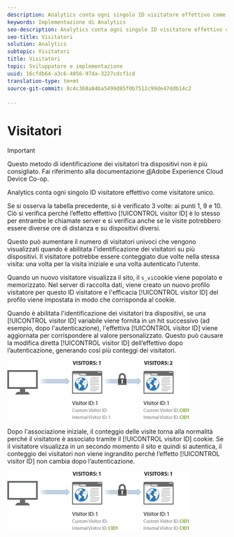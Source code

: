 ```yaml
---
description: Analytics conta ogni singolo ID visitatore effettivo come visitatore unico.
keywords: Implementazione di Analytics
seo-description: Analytics conta ogni singolo ID visitatore effettivo come visitatore unico.
seo-title: Visitatori
solution: Analytics
subtopic: Visitatori
title: Visitatori
topic: Sviluppatore e implementazione
uuid: 16cfdb64-a3c6-4056-97da-3227cdcf1cd
translation-type: tm+mt
source-git-commit: 8c4c368a84ba5499d85f0b7512c99de47ddb14c2

---
```



# Visitatori

>[!IMPORTANT]
>
>Questo metodo di identificazione dei visitatori tra dispositivi non è più consigliato. Fai riferimento alla documentazione [di](https://marketing.adobe.com/resources/help/en_US/mcdc/)Adobe Experience Cloud Device Co-op.

Analytics conta ogni singolo ID visitatore effettivo come visitatore unico.

Se si osserva la tabella [](/help/implement/js-implementation/xdevice-visid/visit-example.md)precedente, si è verificato 3 volte: ai punti 1, 9 e 10. Ciò si verifica perché l’effetto effettivo [!UICONTROL visitor ID] è lo stesso per entrambe le chiamate server e si verifica anche se le visite potrebbero essere diverse ore di distanza e su dispositivi diversi.

Questo può aumentare il numero di visitatori univoci che vengono visualizzati quando è abilitata l'identificazione dei visitatori su più dispositivi. Il visitatore potrebbe essere conteggiato due volte nella stessa visita: una volta per la visita iniziale e una volta autenticato l’utente.

Quando un nuovo visitatore visualizza il sito, il `s_vi`cookie viene popolato e memorizzato. Nel server di raccolta dati, viene creato un nuovo profilo visitatore per questo ID visitatore e l'efficacia [!UICONTROL visitor ID] del profilo viene impostata in modo che corrisponda al cookie.

Quando è abilitata l'identificazione dei visitatori tra dispositivi, se una [!UICONTROL visitor ID] variabile viene fornita in un hit successivo (ad esempio, dopo l'autenticazione), l'effettiva [!UICONTROL visitor ID] viene aggiornata per corrispondere al valore personalizzato. Questo può causare la modifica diretta [!UICONTROL visitor ID] dell’effettivo dopo l’autenticazione, generando così più conteggi dei visitatori.

![](assets/visitors.png)

Dopo l'associazione iniziale, il conteggio delle visite torna alla normalità perché il visitatore è associato tramite il [!UICONTROL visitor ID] cookie. Se il visitatore visualizza in un secondo momento il sito e quindi si autentica, il conteggio dei visitatori non viene ingrandito perché l’effetto [!UICONTROL visitor ID] non cambia dopo l’autenticazione.

![](assets/visitors_2.png)

